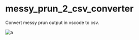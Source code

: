 # messy_prun_2_csv_converter
Convert messy prun output in vscode to csv.

![a](https://user-images.githubusercontent.com/45335927/216105493-ba2d610a-69a8-419b-a148-7c83ed0718c5.png)
